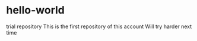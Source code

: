 # hello-world
trial repository
This is the first repository of this account 
Will try harder next time
